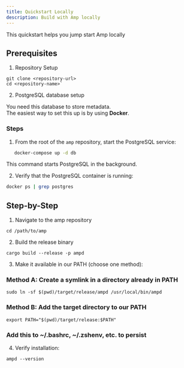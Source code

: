 ```yaml
---
title: Quickstart Locally
description: Build with Amp locally
---
```


This quickstart helps you jump start Amp locally

## Prerequisites

1. Repository Setup

```
git clone <repository-url>
cd <repository-name>`
```

2. PostgreSQL database setup

You need this database to store metadata.  
The easiest way to set this up is by using **Docker**.

### Steps

1. From the root of the `amp` repository, start the PostgreSQL service:

```bash
   docker-compose up -d db
```

This command starts PostgreSQL in the background.

2. Verify that the PostgreSQL container is running:

```bash
docker ps | grep postgres
```

## Step-by-Step

1.  Navigate to the amp repository

`cd /path/to/amp`

2. Build the release binary

`cargo build --release -p ampd`

3. Make it available in our PATH (choose one method):

### Method A: Create a symlink in a directory already in PATH

`sudo ln -sf $(pwd)/target/release/ampd /usr/local/bin/ampd`

### Method B: Add the target directory to our PATH

`export PATH="$(pwd)/target/release:$PATH"`

### Add this to ~/.bashrc, ~/.zshenv, etc. to persist

4. Verify installation:

`ampd --version`

